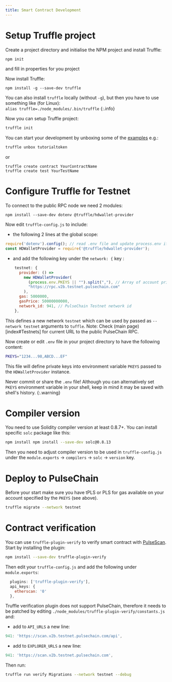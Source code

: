 ```yaml
---
title: Smart Contract Development
---
```


# Setup Truffle project

Create a project directory and initialise the NPM project and install Truffle:
```sh
npm init
```
and fill in properties for you project

Now install Truffle:
```
npm install -g --save-dev truffle
```

You can also install `truffle` locally (without `-g`), but then you have to use something like (for Linux):  
`alias truffle=./node_modules/.bin/truffle`
{:.info}

Now you can setup Truffle project:
```sh
truffle init
```

You can start your development by unboxing some of the [examples](https://trufflesuite.com/boxes/) e.g.:
```sh
truffle unbox tutorialtoken
```

or
```
truffle create contract YourContractName
truffle create test YourTestName
```

# Configure Truffle for Testnet

To connect to the public RPC node we need 2 modules:
```
npm install --save-dev dotenv @truffle/hdwallet-provider
```

Now edit `truffle-config.js` to include:
- the following 2 lines at the global scope:
```javascript
require('dotenv').config(); // read .env file and update process.env if present
const HDWalletProvider = require('@truffle/hdwallet-provider');
```
- and add the following key under the `network: {` key :
```javascript
    testnet: {
      provider: () =>
        new HDWalletProvider(
          (process.env.PKEYS || "").split(","), // Array of account private keys
          "https://rpc.v2b.testnet.pulsechain.com"
        ),
      gas: 5000000,
      gasPrice: 50000000000,
      network_id: 941, // PulseChain Testnet network id
    },
```
This defines a new network `testnet` which can be used by passed as `--network testnet` arguments to `tuffle`.
Note: Check (main page)[index#Testnets] for current URL to the public PulseChain RPC.

Now create or edit `.env` file in your project directory to have the following content:
```sh
PKEYS="1234...98,ABCD...EF"
```
This file will define private keys into environment variable `PKEYS` passed to the `HDWalletProvider` instance.

Never commit or share the `.env` file! Although you can alternatively set `PKEYS` environment variable in your shell, keep in mind it may be saved with shell's history.
{:.warning}

# Compiler version

You need to use Solidity compiler version at least 0.8.7+. You can install specific `solc` package like this:
```sh
npm install npm install --save-dev solc@0.8.13
```

Then you need to adjust compiler version to be used in `truffle-config.js` under the `module.exports` &rarr; `compilers` &rarr; `solc` &rarr; `version` key.

# Deploy to PulseChain

Before your start make sure you have tPLS or PLS for gas available on your account specified by the `PKEYS` (see above).

```sh
truffle migrate --network testnet
```


# Contract verification

You can use `truffle-plugin-verify` to verify smart contract with [PulseScan](pulsescan). Start by installing the plugin:
```sh
npm install --save-dev truffle-plugin-verify
```

Then edit your `truffle-config.js` and add the following under `module.exports`:
```javascript
  plugins: ['truffle-plugin-verify'],
  api_keys: {
    etherscan: '0'
  },
```

Truffle verification plugin does not support PulseChain, therefore it needs to be patched by editing `./node_modules/truffle-plugin-verify/constants.js` and:
- add to `API_URLS` a new line:
```javascript
941: 'https://scan.v2b.testnet.pulsechain.com/api',
```
- add to `EXPLORER_URLS` a new line:
```javascript
941: 'https://scan.v2b.testnet.pulsechain.com',
```

Then run:
```sh
truffle run verify Migrations --network testnet --debug
```

